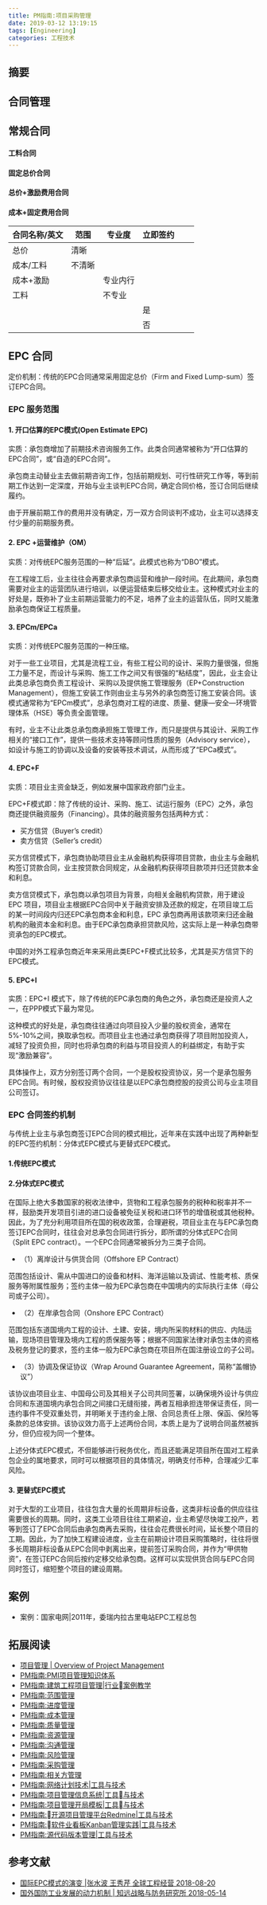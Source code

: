 ```yaml
---
title: PM指南:项目采购管理
date: 2019-03-12 13:19:15
tags: [Engineering]
categories: 工程技术
---
```

## 摘要

<!--more-->

## 合同管理

## 常规合同

#### 工料合同

#### 固定总价合同

#### 总价+激励费用合同

#### 成本+固定费用合同

| 合同名称/英文 | 范围   | 专业度   | 立即签约 |     |     |
| ------------- | ------ | -------- | -------- | --- | --- |
| 总价          | 清晰   |          |          |     |     |
| 成本/工料     | 不清晰 |          |          |     |     |
| 成本+激励     |        | 专业内行 |          |     |     |
| 工料          |        | 不专业   |          |     |     |
|               |        |          | 是       |     |     |
|               |        |          | 否       |     |     |

## EPC 合同

定价机制：传统的EPC合同通常采用固定总价（Firm and Fixed Lump-sum）签订EPC合同。

### EPC 服务范围

#### 1. 开口估算的EPC模式(Open Estimate EPC)

实质：承包商增加了前期技术咨询服务工作。此类合同通常被称为“开口估算的EPC合同”，或“自造的EPC合同”。

承包商主动替业主去做前期咨询工作，包括前期规划、可行性研究工作等，等到前期工作达到一定深度，开始与业主谈判EPC合同，确定合同价格，签订合同后继续履约。

由于开展前期工作的费用并没有确定，万一双方合同谈判不成功，业主可以选择支付少量的前期服务费。

#### 2. EPC +运营维护（OM）

实质：对传统EPC服务范围的一种“后延”。此模式也称为“DBO”模式。

在工程竣工后，业主往往会再要求承包商运营和维护一段时间。在此期间，承包商需要对业主的运营团队进行培训，以便运营结束后移交给业主。这种模式对业主的好处是，既弥补了业主前期运营能力的不足，培养了业主的运营队伍，同时又能激励承包商保证工程质量。

#### 3. EPCm/EPCa

实质：对传统EPC服务范围的一种压缩。

对于一些工业项目，尤其是流程工业，有些工程公司的设计、采购力量很强，但施工力量不足，而设计与采购、施工工作之间又有很强的“粘结度”，因此，业主会让此类总承包商负责工程设计、采购以及提供施工管理服务（EP+Construction Management），但施工安装工作则由业主与另外的承包商签订施工安装合同。该模式通常称为“EPCm模式”，总承包商对工程的进度、质量、健康—安全—环境管理体系（HSE）等负责全面管理。

有时，业主不让此类总承包商承担施工管理工作，而只是提供与其设计、采购工作相关的“接口工作”，提供一些技术支持等顾问性质的服务（Advisory service），如设计与施工的协调以及设备的安装等技术调试，从而形成了“EPCa模式”。

#### 4. EPC+F

实质：项目业主资金缺乏，例如发展中国家政府部门业主。

EPC+F模式即：除了传统的设计、采购、施工、试运行服务（EPC）之外，承包商还提供融资服务（Financing）。具体的融资服务包括两种方式：

- 买方信贷（Buyer’s credit）
- 卖方信贷（Seller’s credit）

买方信贷模式下，承包商协助项目业主从金融机构获得项目贷款，由业主与金融机构签订贷款合同，业主按贷款合同规定，从金融机构获得项目款项并归还贷款本金和利息。

卖方信贷模式下，承包商以承包项目为背景，向相关金融机构贷款，用于建设 EPC 项目，项目业主根据EPC合同中关于融资安排及还款的规定，在项目竣工后的某一时间段内归还EPC承包商本金和利息，EPC 承包商再用该款项来归还金融机构的融资本金和利息。由于EPC承包商承担贷款风险，这实际上是一种承包商带资承包的EPC模式。

中国的对外工程承包商近年来采用此类EPC+F模式比较多，尤其是买方信贷下的EPC模式。

#### 5. EPC+I

实质：EPC+I 模式下，除了传统的EPC承包商的角色之外，承包商还是投资人之一，在PPP模式下最为常见。

这种模式的好处是，承包商往往通过向项目投入少量的股权资金，通常在5%-10%之间，换取承包权。而项目业主也通过承包商获得了项目附加投资人，减轻了投资负担，同时也将承包商的利益与项目投资人的利益绑定，有助于实现“激励兼容”。

具体操作上，双方分别签订两个合同，一个是股权投资协议，另一个是承包服务EPC合同。有时候，股权投资协议往往是以EPC承包商控股的投资公司与业主项目公司签订。

### EPC 合同签约机制

与传统上业主与承包商签订EPC合同的模式相比，近年来在实践中出现了两种新型的EPC签约机制：分体式EPC模式与更替式EPC模式。

#### 1.传统EPC模式


#### 2.分体式EPC模式

在国际上绝大多数国家的税收法律中，货物和工程承包服务的税种和税率并不一样，鼓励类开发项目引进的进口设备被免征关税和进口环节的增值税或其他税种。因此，为了充分利用项目所在国的税收政策，合理避税，项目业主在与EPC承包商签订EPC合同时，往往会对总承包合同进行拆分，即所谓的分体式EPC合同（Split EPC contract）。一个EPC合同通常被拆分为三类子合同。

- （1）离岸设计与供货合同（Offshore EP Contract）

范围包括设计、需从中国进口的设备和材料、海洋运输以及调试、性能考核、质保服务等附属性服务；签约主体一般为EPC承包商在中国境内的实际执行主体（母公司或子公司）。

- （2）在岸承包合同（Onshore EPC Contract）

范围包括东道国境内工程的设计、土建、安装，境内所采购材料的供应、内陆运输，现场项目管理及境内工程的质保服务等；根据不同国家法律对承包主体的资格及税务登记的要求，签约主体一般为EPC承包商在项目所在国注册设立的子公司。

- （3）协调及保证协议（Wrap Around Guarantee Agreement，简称“盖帽协议”）

该协议由项目业主、中国母公司及其相关子公司共同签署，以确保境外设计与供应合同和东道国境内承包合同之间接口无缝衔接，两者互相承担连带保证责任，同一违约事件不受双重处罚，并明晰关于违约金上限、合同总责任上限、保函、保险等条款的总体安排。该协议效力高于上述两份合同，本质上是为了说明合同虽然被拆分，但仍应视为同一个整体。

上述分体式EPC模式，不但能够进行税务优化，而且还能满足项目所在国对工程承包企业的属地要求，同时可以根据项目的具体情况，明确支付币种，合理减少汇率风险。

#### 3. 更替式EPC模式

对于大型的工业项目，往往包含大量的长周期非标设备，这类非标设备的供应往往需要很长的周期。同时，这类工业项目往往工期紧迫，业主希望尽快竣工投产，若等到签订了EPC合同后由承包商再去采购，往往会花费很长时间，延长整个项目的工期。因此，为了加快工程建设进度，业主在前期设计项目采购策略时，往往将很多长周期非标设备从EPC合同中剥离出来，提前签订采购合同，并作为“甲供物资”，在签订EPC合同后按约定移交给承包商。这样可以实现供货合同与EPC合同同时签订，缩短整个项目的建设周期。

## 案例

- 案例：国家电网|2011年，委瑞内拉古里电站EPC工程总包

## 拓展阅读

- [项目管理 | Overview of Project Management](https://riboseyim.com/2019/02/06/Project/)
- [PM指南:PMI项目管理知识体系](https://riboseyim.com/2019/04/30/Project-PMP/)
- [PM指南:建筑工程项目管理|行业案例教学](https://riboseyim.com/2019/03/27/Project-Construction/)
- [PM指南:范围管理](#)
- [PM指南:进度管理](#)
- [PM指南:成本管理](#)
- [PM指南:质量管理](#)
- [PM指南:资源管理](https://riboseyim.github.io/2019/03/12/Project-Resources/)
- [PM指南:沟通管理](https://riboseyim.com/2019/02/06/Project-Communications/)
- [PM指南:风险管理](https://riboseyim.github.io/2018/06/05/Project-Risk/)
- [PM指南:采购管理](https://riboseyim.github.io/2019/03/12/Project-Procurement/)
- [PM指南:相关方管理](#)
- [PM指南:网络计划技术|工具与技术](https://riboseyim.com/2019/05/29/Project-Tech-NetworkPlanning/)
- [PM指南:项目管理信息系统|工具与技术](https://riboseyim.com/2019/04/06/Project-PMIS/)
- [PM指南:项目管理开局模板|工具与技术](https://riboseyim.com/2018/06/19/Project-Template/)
- [PM指南:开源项目管理平台Redmine|工具与技术](https://riboseyim.com/2016/04/26/TeamWork-Redmine/)
- [PM指南:软件业看板Kanban管理实践|工具与技术](https://riboseyim.com/2017/08/06/TeamWork-Kanban/)
- [PM指南:源代码版本管理|工具与技术](https://riboseyim.com/2016/05/31/TeamWork-Git/)

## 参考文献
- [国际EPC模式的演变 |张水波 王秀芹  全球工程经营  2018-08-20](https://mp.weixin.qq.com/s/BRb2kO6mSx62ixh091wuPA)
- [国外国防工业发展的动力机制 | 知远战略与防务研究所  2018-05-14](https://mp.weixin.qq.com/s/aBrxgbIw2NPrWjta_zh8ew)
